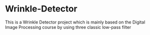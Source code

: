 # Wrinkle-Detector
This is a Wrinkle Detector project which is mainly based on the Digital Image Processing course by using three classic low-pass filter

